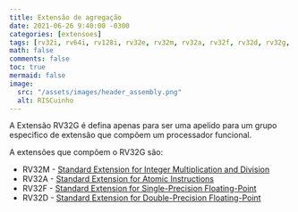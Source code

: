 ```yaml
---
title: Extensão de agregação
date: 2021-06-26 9:40:00 -0300
categories: [extensoes]
tags: [rv32i, rv64i, rv128i, rv32e, rv32m, rv32a, rv32f, rv32d, rv32g, rv32q, rv32c, rv32b, rv32j, rv32t, rv32p, rv32h, rv32s, rv32n,  extensoes, risc-v]
math: false
comments: false
toc: true
mermaid: false
image:
  src: "/assets/images/header_assembly.png"
  alt: RISCuinho
---
```

A Extensão RV32G é defina apenas para ser uma apelido para um grupo especifico de extensão que compõem um processador funcional. 

A extensões que compõem o RV32G são:

- RV32M - [Standard Extension for Integer Multiplication and Division](/posts/extensao_padrao_multiplicacao_divisao_de_inteiros)
- RV32A - [Standard Extension for Atomic Instructions](/posts/extensao_padrao_instrucoes_atomicas)
- RV32F - [Standard Extension for Single-Precision Floating-Point](/posts/extensao_padrao_single-precision_floating-point)
- RV32D - [Standard Extension for Double-Precision Floating-Point](/posts/extensao_padrao_double-precision_floating-point)

